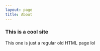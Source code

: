 ```yaml
---
layout: page
title: About
---
```


### This is a cool site

<div>
This one is just a regular old HTML page lol
</div>
